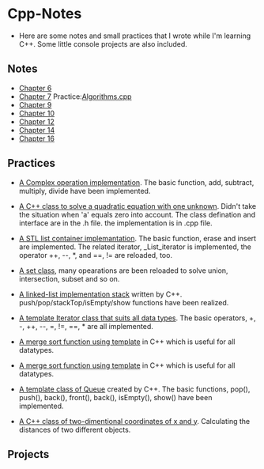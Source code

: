 # Cpp-Notes

* Here are some notes and small practices that I wrote while I'm learning C++. Some little console projects are also included.


## Notes
* [Chapter 6](https://github.com/llht/Cpp-Notes/blob/master/primer_notes/C%2B%2BprimerNoteChapter6.cpp) 
* [Chapter 7](https://github.com/llht/Cpp-Notes/blob/master/primer_notes/C%2B%2BprimerNoteChapter7.cpp)    Practice:[Algorithms.cpp](https://github.com/llht/Cpp-Notes/blob/master/primer_notes/Algorithms.cpp)
* [Chapter 9](https://github.com/llht/Cpp-Notes/blob/master/primer_notes/C%2B%2BprimerNoteChapter9.cpp)
* [Chapter 10](https://github.com/llht/Cpp-Notes/blob/master/primer_notes/C%2B%2BprimerNoteChapter10.cpp)
* [Chapter 12](https://github.com/llht/Cpp-Notes/blob/master/primer_notes/C%2B%2BprimerNoteChapter12/Chapter12.cpp)
* [Chapter 14](https://github.com/llht/Cpp-Notes/blob/master/primer_notes/C%2B%2BprimerNoteChapter14.cpp)
* [Chapter 16](https://github.com/llht/Cpp-Notes/blob/master/primer_notes/C%2B%2BprimerNoteChapter16.cpp)

## Practices
* [A Complex operation implementation](https://github.com/llht/Cpp-Notes/tree/master/practice/OverloadComplex). The basic function, add, subtract, multiply, divide have been implemented. 

* [A C++ class to solve a quadratic equation with one unknown](https://github.com/llht/Cpp-Notes/tree/master/practice/QuadraticEquation). Didn't take the situation when 'a' equals zero into account. The class defination and interface are in the .h file. the implementation is in .cpp file.

* [A STL list container implemantation](https://github.com/llht/Cpp-Notes/tree/master/practice/STL_List_Implementation). The basic function, erase and insert are implemented. The related iterator, _List_iterator is implemented, the operator ++, --, *, and ==, != are reloaded, too.

* [A set class](https://github.com/llht/Cpp-Notes/tree/master/practice/SetClass), many opearations are been reloaded to solve union, intersection, subset and so on.

* [A linked-list implementation stack](https://github.com/llht/Cpp-Notes/tree/master/practice/Stack)  written by C++. push/pop/stackTop/isEmpty/show functions have been realized.

* [A template Iterator class that suits all data types](https://github.com/llht/Cpp-Notes/tree/master/practice/TemplateIterator). The basic operators, +, -, ++, --, =, !=, ==, * are all implemented.

* [A merge sort function using template](https://github.com/llht/Cpp-Notes/tree/master/practice/TemplateMergesort) in C++ which is useful for all datatypes.

* [A merge sort function using template](https://github.com/llht/Cpp-Notes/tree/master/practice/TemplateMergesort) in C++ which is useful for all datatypes.

* [A template class of Queue](https://github.com/llht/Cpp-Notes/tree/master/practice/TemplateQueue) created by C++. The basic functions, pop(), push(), back(), front(), back(), isEmpty(), show() have been implemented.

* [A C++ class of two-dimentional coordinates of x and y](https://github.com/llht/Cpp-Notes/tree/master/practice/Two_dimentional_coordinates). Calculating the distances of two different objects.

## Projects
